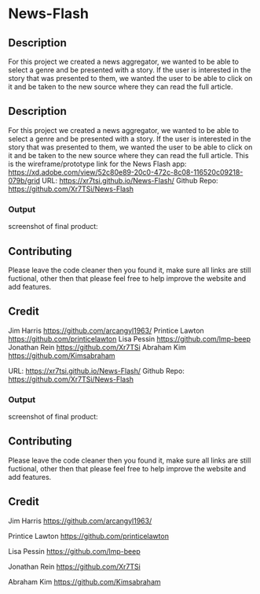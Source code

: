 # News-Flash

## Description

For this project we created a news aggregator, we wanted to be able to select a genre and be presented with a story. If the user is interested in the story that was presented to them, we wanted the user to be able to click on it and be taken to the new source where they can read the full article.

## Description
For this project we created a news aggregator, we wanted to be able to select a genre and be presented with a story. If the user is interested in the story that was presented to them, we wanted the user to be able to click on it and be taken to the new source where they can read the full article.
This is the wireframe/prototype link for the News Flash app: https://xd.adobe.com/view/52c80e89-20c0-472c-8c08-116520c09218-079b/grid
URL: https://xr7tsi.github.io/News-Flash/
Github Repo: https://github.com/Xr7TSi/News-Flash

### Output
screenshot of final product:

## Contributing
Please leave the code cleaner then you found it, make sure all links are still fuctional, other then that please feel free to help improve the website and add features.

## Credit
Jim Harris
https://github.com/arcangyl1963/
Printice Lawton
https://github.com/printicelawton
Lisa Pessin
https://github.com/lmp-beep
Jonathan Rein
https://github.com/Xr7TSi
Abraham Kim
https://github.com/Kimsabraham

URL: https://xr7tsi.github.io/News-Flash/
Github Repo: https://github.com/Xr7TSi/News-Flash

### Output

screenshot of final product:


## Contributing

Please leave the code cleaner then you found it, make sure all links are still fuctional, other then that please feel free to help improve the website and add features.

## Credit
Jim Harris
https://github.com/arcangyl1963/

Printice Lawton
https://github.com/printicelawton

Lisa Pessin
https://github.com/lmp-beep

Jonathan Rein
https://github.com/Xr7TSi

Abraham Kim
https://github.com/Kimsabraham
